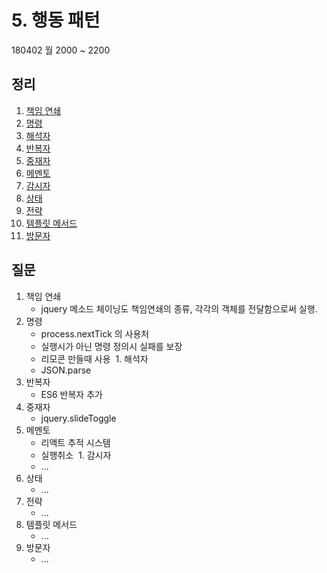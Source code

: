 # 5. 행동 패턴

180402 월 2000 ~ 2200

## 정리

  1. [책임 연쇄](#)
  1. [명령](#)
  1. [해석자](#)
  1. [반복자](#)
  1. [중재자](#)
  1. [메멘토](#)
  1. [감시자](#)
  1. [상태](#)
  1. [전략](#)
  1. [템플릿 메서드](#)
  1. [방문자](#)

## 질문

  1. 책임 연쇄
      - jquery 메소드 체이닝도 책임연쇄의 종류, 각각의 객체를 전달함으로써 실행.
  1. 명령
     - process.nextTick 의 사용처
     - 실행시가 아닌 명령 정의시 실패를 보장
     - 리모콘 만들때 사용
  1. 해석자
     - JSON.parse
  1. 반복자
     - ES6 반복자 추가
  1. 중재자
     - jquery.slideToggle  
  1. 메멘토
     - 리액트 추적 시스템
     - 실행취소
  1. 감시자
     - ...
  1. 상태
     - ...
  1. 전략
     - ...
  1. 템플릿 메서드
     - ...
  1. 방문자
     - ...
